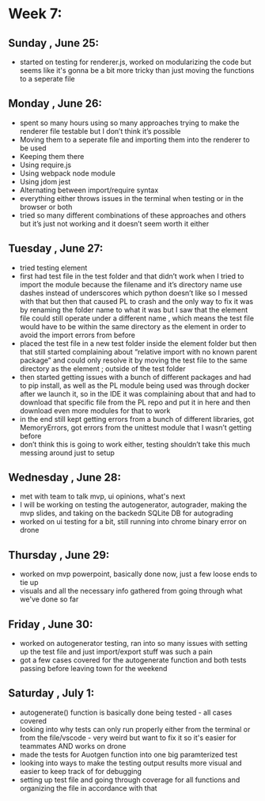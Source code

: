 # Week 7:
## Sunday , June 25:
- started on testing for renderer.js, worked on modularizing the code but seems like it's gonna be a bit more tricky than just moving the functions to a seperate file

## Monday , June 26:
- spent so many hours using so many approaches trying to make the renderer file testable but I don’t think it’s possible
- Moving them to a seperate file and importing them into the renderer to be used
- Keeping them there
- Using require.js
- Using webpack node module
- Using jdom jest
- Alternating between import/require syntax
- everything either throws issues in the terminal when testing or in the browser or both
- tried so many different combinations of these approaches and others but it’s just not working and it doesn’t seem worth it either

## Tuesday , June 27:
- tried testing element
- first had test file in the test folder and that didn’t work when I tried to import the module because the filename and it’s directory name use dashes instead of underscores which python doesn’t like so I messed with that but then that caused PL to crash and the only way to fix it was by renaming the folder name to what it was but I saw that the element file could still operate under a different name , which means the test file would have to be within the same directory as the element in order to avoid the import errors from before
- placed the test file in a new test folder inside the element folder but then that still started complaining about “relative import with no known parent package” and could only resolve it by moving the test file to the same directory as the element ; outside of the test folder
- then started getting issues with a bunch of different packages and had to pip install, as well as the PL module being used was through docker after we launch it, so in the IDE it was complaining about that and had to download that specific file from the PL repo and put it in here and then download even more modules for that to work
- in the end still kept getting errors from a bunch of different libraries, got MemoryErrors, got errors from the unittest module that I wasn’t getting before
- don’t think this is going to work either, testing shouldn’t take this much messing around just to setup

## Wednesday , June 28:
- met with team to talk mvp, ui opinions, what's next
- I will be working on testing the autogenerator, autograder, making the mvp slides, and taking on the backedn SQLite DB for autograding
- worked on ui testing for a bit, still running into chrome binary error on drone

## Thursday , June 29:
- worked on mvp powerpoint, basically done now, just a few loose ends to tie up
- visuals and all the necessary info gathered from going through what we've done so far

## Friday , June 30:
- worked on autogenerator testing, ran into so many issues with setting up the test file and just import/export stuff was such a pain
- got a few cases covered for the autogenerate function and both tests passing before leaving town for the weekend

## Saturday , July 1:
- autogenerate() function is basically done being tested - all cases covered
- looking into why tests can only run properly either from the terminal or from the file/vscode - very weird but want to fix it so it's easier for teammates AND works on drone
- made the tests for Auotgen function into one big paramterized test
- looking into ways to make the testing output results more visual and easier to keep track of for debugging
- setting up test file and going through coverage for all functions and organizing the file in accordance with that